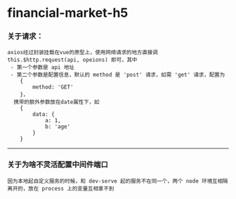 # financial-market-h5




### 关于请求：
```
axios经过封装挂载在vue的原型上，使用网络请求的地方直接调 this.$http.request(api, opeions) 即可，其中
 - 第一个参数是 api 地址
 - 第二个参数是配置信息，默认的 method 是 'post' 请求，如需 'get' 请求，配置为 
    {
        method: 'GET'
    }，
  携带的额外参数放在date属性下，如
    {
        data: {
            a: 1,
            b: 'age'
        }
    }
```
--------

### 关于为啥不灵活配置中间件端口
```
因为本地起自定义服务的时候，和 dev-serve 起的服务不在同一个，两个 node 环境互相隔离开的，放在 process 上的变量互相拿不到
```